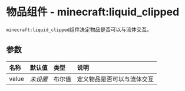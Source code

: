 # 物品组件 - minecraft:liquid_clipped
`minecraft:liquid_clipped`组件决定物品是否可以与流体交互。

## 参数
| 名称 | 默认值 | 类型 | 说明  |
|:----------|:----------|:----------|:----------|
| value | *未设置* | 布尔值 | 定义物品是否可以与流体交互 |
